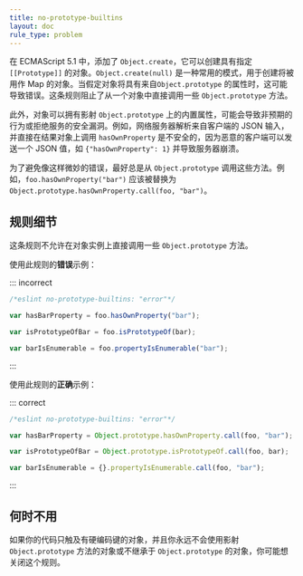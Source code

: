```yaml
---
title: no-prototype-builtins
layout: doc
rule_type: problem
---
```


在 ECMAScript 5.1 中，添加了 `Object.create`，它可以创建具有指定`[[Prototype]]` 的对象。`Object.create(null)` 是一种常用的模式，用于创建将被用作 Map 的对象。当假定对象将具有来自`Object.prototype` 的属性时，这可能导致错误。这条规则阻止了从一个对象中直接调用一些 `Object.prototype` 方法。

此外，对象可以拥有影射 `Object.prototype` 上的内置属性，可能会导致非预期的行为或拒绝服务的安全漏洞。例如，网络服务器解析来自客户端的 JSON 输入，并直接在结果对象上调用 `hasOwnProperty` 是不安全的，因为恶意的客户端可以发送一个 JSON 值，如 `{"hasOwnProperty": 1}` 并导致服务器崩溃。

为了避免像这样微妙的错误，最好总是从 `Object.prototype` 调用这些方法。例如，`foo.hasOwnProperty("bar")` 应该被替换为 `Object.prototype.hasOwnProperty.call(foo, "bar")`。

## 规则细节

这条规则不允许在对象实例上直接调用一些 `Object.prototype` 方法。

使用此规则的**错误**示例：

::: incorrect

```js
/*eslint no-prototype-builtins: "error"*/

var hasBarProperty = foo.hasOwnProperty("bar");

var isPrototypeOfBar = foo.isPrototypeOf(bar);

var barIsEnumerable = foo.propertyIsEnumerable("bar");
```

:::

使用此规则的**正确**示例：

::: correct

```js
/*eslint no-prototype-builtins: "error"*/

var hasBarProperty = Object.prototype.hasOwnProperty.call(foo, "bar");

var isPrototypeOfBar = Object.prototype.isPrototypeOf.call(foo, bar);

var barIsEnumerable = {}.propertyIsEnumerable.call(foo, "bar");
```

:::

## 何时不用

如果你的代码只触及有硬编码键的对象，并且你永远不会使用影射 `Object.prototype` 方法的对象或不继承于 `Object.prototype` 的对象，你可能想关闭这个规则。
